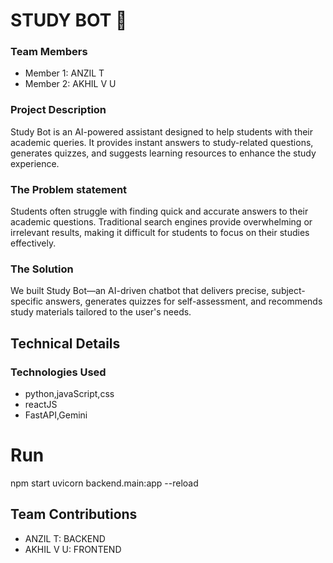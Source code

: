 # STUDY BOT  🎯

### Team Members
- Member 1: ANZIL T 
- Member 2: AKHIL V U 

### Project Description
Study Bot is an AI-powered assistant designed to help students with their academic queries. It provides instant answers to study-related questions, generates quizzes, and suggests learning resources to enhance the study experience.

### The Problem statement
Students often struggle with finding quick and accurate answers to their academic questions. Traditional search engines provide overwhelming or irrelevant results, making it difficult for students to focus on their studies effectively. 

### The Solution
We built Study Bot—an AI-driven chatbot that delivers precise, subject-specific answers, generates quizzes for self-assessment, and recommends study materials tailored to the user's needs.

## Technical Details
### Technologies Used

- python,javaScript,css
- reactJS
- FastAPI,Gemini
  
# Run
npm start
uvicorn backend.main:app --reload

## Team Contributions
- ANZIL T: BACKEND
- AKHIL V U: FRONTEND
